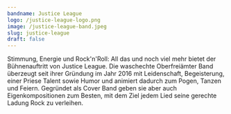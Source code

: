 ```yaml
---
bandname: Justice League
logo: /justice-league-logo.png
image: /justice-league-band.jpeg
slug: justice-league
draft: false
---
```

Stimmung, Energie und Rock'n'Roll: All das und noch viel mehr bietet der Bühnenauftritt von Justice League. Die waschechte Oberfreiämter Band überzeugt seit ihrer Gründung im Jahr 2016 mit Leidenschaft, Begeisterung, einer Priese Talent sowie Humor und animiert dadurch zum Pogen, Tanzen und Feiern. Gegründet als Cover Band geben sie aber auch Eigenkompositionen zum Besten, mit dem Ziel jedem Lied seine gerechte Ladung Rock zu verleihen.